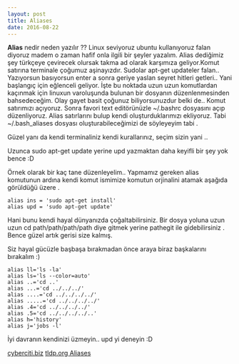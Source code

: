 ```yaml
---
layout: post
title: Aliases
date: 2016-08-22
---
```


__Alias__ nedir neden yazılır ?? Linux seviyoruz ubuntu kullanıyoruz falan diyoruz madem o zaman
hafif onla ilgili bir şeyler yazalım. 
Alias dediğimiz şey türkçeye çevirecek olursak takma ad olarak karşımıza geliyor.Komut satırına terminale çoğumuz aşinayızdır.
Sudolar apt-get updateler falan.. Yazıyorsun basıyorsun enter a sonra geriye yaslan seyret hitleri getleri..
Yani başlangıç için eğlenceli geliyor. İşte bu noktada uzun uzun komutlardan kaçınmak için linuxun varoluşunda bulunan bir dosyanın düzenlenmesinden bahsedeceğim.
Olay gayet basit çoğunuz biliyorsunuzdur belki de.. Komut satırımızı açıyoruz. Sonra favori text editörünüzle ~/.bashrc dosyasını açıp düzenliyoruz. Alias satırlarını bulup kendi
oluşturduklarımızı ekliyoruz. Tabi ~/.bash_aliases dosyası oluşturabileceğimizi de söyleyeyim tabi .


Güzel yanı da kendi terminaliniz kendi kurallarınız, seçim sizin yani ..

Uzunca sudo apt-get update yerine upd yazmaktan daha keyifli bir şey yok bence :D

Örnek olarak bir kaç tane düzenleyelim.. Yapmamız gereken alias komutunun ardına kendi komut ismimize
komutun orjinalini atamak aşağıda görüldüğü üzere .

	
	alias ins = 'sudo apt-get install'
	alias upd = 'sudo apt-get update'


Hani bunu kendi hayal dünyanızda çoğaltabilirsiniz. Bir dosya yoluna uzun uzun cd path/path/path/path diye gitmek yerine
pathegit ile gidebilirsiniz . Bence güzel artık gerisi size kalmış.

Siz hayal gücüzle başbaşa bırakmadan önce araya biraz başkalarını bırakalım :)

	alias ll='ls -la'
	alias ls='ls --color=auto'
	alias ..='cd ..'
	alias ...='cd ../../../'
	alias ....='cd ../../../../'
	alias .....='cd ../../../../'
	alias .4='cd ../../../../'
	alias .5='cd ../../../../..'	
	alias h='history'
	alias j='jobs -l'

İyi davranın kendinizi üzmeyin.. upd yi deneyin :D


 [cyberciti.biz](http://www.cyberciti.biz/tips/bash-aliases-mac-centos-linux-unix.html)
 [tldp.org Aliases](http://tldp.org/LDP/abs/html/aliases.html)

